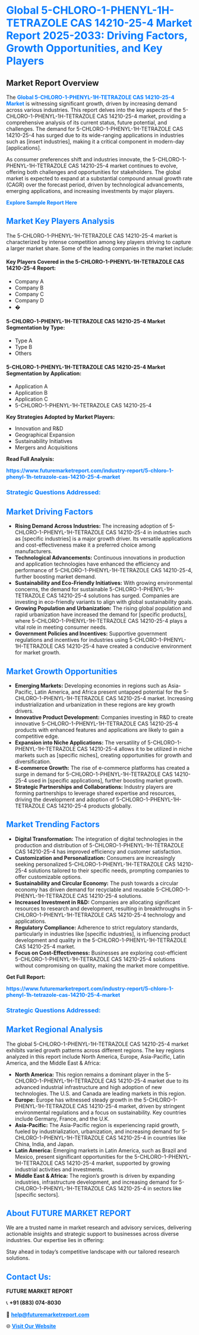 <h1 style="color: #007BFF;">Global 5-CHLORO-1-PHENYL-1H-TETRAZOLE CAS 14210-25-4 Market Report 2025-2033: Driving Factors, Growth Opportunities, and Key Players</h1>

<section id="overview">
<h2>Market Report Overview</h2>
<p>The <a href="https://www.futuremarketreport.com/industry-report/5-chloro-1-phenyl-1h-tetrazole-cas-14210-25-4-market" style="color: #007BFF; text-decoration: none;"><strong>Global 5-CHLORO-1-PHENYL-1H-TETRAZOLE CAS 14210-25-4 Market</strong></a> is witnessing significant growth, driven by increasing demand across various industries. This report delves into the key aspects of the 5-CHLORO-1-PHENYL-1H-TETRAZOLE CAS 14210-25-4 market, providing a comprehensive analysis of its current status, future potential, and challenges. The demand for 5-CHLORO-1-PHENYL-1H-TETRAZOLE CAS 14210-25-4 has surged due to its wide-ranging applications in industries such as [insert industries], making it a critical component in modern-day [applications].</p>
<p>As consumer preferences shift and industries innovate, the 5-CHLORO-1-PHENYL-1H-TETRAZOLE CAS 14210-25-4 market continues to evolve, offering both challenges and opportunities for stakeholders. The global market is expected to expand at a substantial compound annual growth rate (CAGR) over the forecast period, driven by technological advancements, emerging applications, and increasing investments by major players.</p>
</section>

<section id="overview">
<p><a href="https://www.futuremarketreport.com/request-sample/reportId=119175" style="color: #007BFF; text-decoration: none;"><strong>Explore Sample Report Here</strong></a></p>
</section>

<section id="key-players">
<h2 style="color: #007BFF;">Market Key Players Analysis</h2>
<p>The 5-CHLORO-1-PHENYL-1H-TETRAZOLE CAS 14210-25-4 market is characterized by intense competition among key players striving to capture a larger market share. Some of the leading companies in the market include:</p>
<h4>Key Players Covered in the 5-CHLORO-1-PHENYL-1H-TETRAZOLE CAS 14210-25-4 Report:</h4>
<ul><li>Company A</li><li>Company B</li><li>Company C</li><li>Company D</li><li>�</li></ul>
<h4>5-CHLORO-1-PHENYL-1H-TETRAZOLE CAS 14210-25-4 Market Segmentation by Type:</h4>
<ul><li>Type A</li><li>Type B</li><li>Others</li></ul>

<h4>5-CHLORO-1-PHENYL-1H-TETRAZOLE CAS 14210-25-4 Market Segmentation by Application:</h4>
<ul><li>Application A</li><li>Application B</li><li>Application C</li><li>5-CHLORO-1-PHENYL-1H-TETRAZOLE CAS 14210-25-4</li></ul>
<p><strong>Key Strategies Adopted by Market Players:</strong></p>
<ul>
<li>Innovation and R&D</li>
<li>Geographical Expansion</li>
<li>Sustainability Initiatives</li>
<li>Mergers and Acquisitions</li>
</ul>
</section>

<section>
<p><strong>Read Full Analysis: </strong></p><a href="https://www.futuremarketreport.com/industry-report/5-chloro-1-phenyl-1h-tetrazole-cas-14210-25-4-market" style="color: #007BFF; text-decoration: none;"><strong>https://www.futuremarketreport.com/industry-report/5-chloro-1-phenyl-1h-tetrazole-cas-14210-25-4-market</strong></a>
<h3 style="color: #007BFF;">Strategic Questions Addressed:</h3>
</section>

<section id="driving-factors">
<h2 style="color: #007BFF;">Market Driving Factors</h2>
<ul>
<li><strong>Rising Demand Across Industries:</strong> The increasing adoption of 5-CHLORO-1-PHENYL-1H-TETRAZOLE CAS 14210-25-4 in industries such as [specific industries] is a major growth driver. Its versatile applications and cost-effectiveness make it a preferred choice among manufacturers.</li>
<li><strong>Technological Advancements:</strong> Continuous innovations in production and application technologies have enhanced the efficiency and performance of 5-CHLORO-1-PHENYL-1H-TETRAZOLE CAS 14210-25-4, further boosting market demand.</li>
<li><strong>Sustainability and Eco-Friendly Initiatives:</strong> With growing environmental concerns, the demand for sustainable 5-CHLORO-1-PHENYL-1H-TETRAZOLE CAS 14210-25-4 solutions has surged. Companies are investing in eco-friendly variants to align with global sustainability goals.</li>
<li><strong>Growing Population and Urbanization:</strong> The rising global population and rapid urbanization have increased the demand for [specific products], where 5-CHLORO-1-PHENYL-1H-TETRAZOLE CAS 14210-25-4 plays a vital role in meeting consumer needs.</li>
<li><strong>Government Policies and Incentives:</strong> Supportive government regulations and incentives for industries using 5-CHLORO-1-PHENYL-1H-TETRAZOLE CAS 14210-25-4 have created a conducive environment for market growth.</li>
</ul>
</section>

<section id="growth-opportunities">
<h2 style="color: #007BFF;">Market Growth Opportunities</h2>
<ul>
<li><strong>Emerging Markets:</strong> Developing economies in regions such as Asia-Pacific, Latin America, and Africa present untapped potential for the 5-CHLORO-1-PHENYL-1H-TETRAZOLE CAS 14210-25-4 market. Increasing industrialization and urbanization in these regions are key growth drivers.</li>
<li><strong>Innovative Product Development:</strong> Companies investing in R&D to create innovative 5-CHLORO-1-PHENYL-1H-TETRAZOLE CAS 14210-25-4 products with enhanced features and applications are likely to gain a competitive edge.</li>
<li><strong>Expansion into Niche Applications:</strong> The versatility of 5-CHLORO-1-PHENYL-1H-TETRAZOLE CAS 14210-25-4 allows it to be utilized in niche markets such as [specific niches], creating opportunities for growth and diversification.</li>
<li><strong>E-commerce Growth:</strong> The rise of e-commerce platforms has created a surge in demand for 5-CHLORO-1-PHENYL-1H-TETRAZOLE CAS 14210-25-4 used in [specific applications], further boosting market growth.</li>
<li><strong>Strategic Partnerships and Collaborations:</strong> Industry players are forming partnerships to leverage shared expertise and resources, driving the development and adoption of 5-CHLORO-1-PHENYL-1H-TETRAZOLE CAS 14210-25-4 products globally.</li>
</ul>
</section>

<section id="trending-factors">
<h2 style="color: #007BFF;">Market Trending Factors</h2>
<ul>
<li><strong>Digital Transformation:</strong> The integration of digital technologies in the production and distribution of 5-CHLORO-1-PHENYL-1H-TETRAZOLE CAS 14210-25-4 has improved efficiency and customer satisfaction.</li>
<li><strong>Customization and Personalization:</strong> Consumers are increasingly seeking personalized 5-CHLORO-1-PHENYL-1H-TETRAZOLE CAS 14210-25-4 solutions tailored to their specific needs, prompting companies to offer customizable options.</li>
<li><strong>Sustainability and Circular Economy:</strong> The push towards a circular economy has driven demand for recyclable and reusable 5-CHLORO-1-PHENYL-1H-TETRAZOLE CAS 14210-25-4 solutions.</li>
<li><strong>Increased Investment in R&D:</strong> Companies are allocating significant resources to research and development, resulting in breakthroughs in 5-CHLORO-1-PHENYL-1H-TETRAZOLE CAS 14210-25-4 technology and applications.</li>
<li><strong>Regulatory Compliance:</strong> Adherence to strict regulatory standards, particularly in industries like [specific industries], is influencing product development and quality in the 5-CHLORO-1-PHENYL-1H-TETRAZOLE CAS 14210-25-4 market.</li>
<li><strong>Focus on Cost-Effectiveness:</strong> Businesses are exploring cost-efficient 5-CHLORO-1-PHENYL-1H-TETRAZOLE CAS 14210-25-4 solutions without compromising on quality, making the market more competitive.</li>
</ul>
</section>

<section>
<p><strong>Get Full Report: </strong></p><a href="https://www.futuremarketreport.com/industry-report/5-chloro-1-phenyl-1h-tetrazole-cas-14210-25-4-market" style="color: #007BFF; text-decoration: none;"><strong>https://www.futuremarketreport.com/industry-report/5-chloro-1-phenyl-1h-tetrazole-cas-14210-25-4-market</strong></a>
<h3 style="color: #007BFF;">Strategic Questions Addressed:</h3>
</section>


<section id="regional-analysis">
<h2 style="color: #007BFF;">Market Regional Analysis</h2>
<p>The global 5-CHLORO-1-PHENYL-1H-TETRAZOLE CAS 14210-25-4 market exhibits varied growth patterns across different regions. The key regions analyzed in this report include North America, Europe, Asia-Pacific, Latin America, and the Middle East & Africa:</p>
<ul>
<li><strong>North America:</strong> This region remains a dominant player in the 5-CHLORO-1-PHENYL-1H-TETRAZOLE CAS 14210-25-4 market due to its advanced industrial infrastructure and high adoption of new technologies. The U.S. and Canada are leading markets in this region.</li>
<li><strong>Europe:</strong> Europe has witnessed steady growth in the 5-CHLORO-1-PHENYL-1H-TETRAZOLE CAS 14210-25-4 market, driven by stringent environmental regulations and a focus on sustainability. Key countries include Germany, France, and the U.K.</li>
<li><strong>Asia-Pacific:</strong> The Asia-Pacific region is experiencing rapid growth, fueled by industrialization, urbanization, and increasing demand for 5-CHLORO-1-PHENYL-1H-TETRAZOLE CAS 14210-25-4 in countries like China, India, and Japan.</li>
<li><strong>Latin America:</strong> Emerging markets in Latin America, such as Brazil and Mexico, present significant opportunities for the 5-CHLORO-1-PHENYL-1H-TETRAZOLE CAS 14210-25-4 market, supported by growing industrial activities and investments.</li>
<li><strong>Middle East & Africa:</strong> The region’s growth is driven by expanding industries, infrastructure development, and increasing demand for 5-CHLORO-1-PHENYL-1H-TETRAZOLE CAS 14210-25-4 in sectors like [specific sectors].</li>
</ul>
</section>

<footer>
<h2 style="color: #007BFF;">About FUTURE MARKET REPORT</h2>
<p>We are a trusted name in market research and advisory services, delivering actionable insights and strategic support to businesses across diverse industries. Our expertise lies in offering:</p>

<p>Stay ahead in today’s competitive landscape with our tailored research solutions.</p>

<h2 style="color: #007BFF;">Contact Us:</h2>
<p><strong>FUTURE MARKET REPORT</strong></p>
<p>📞 <strong>+91 (883) 074-8030</strong></p>
<p>📧 <strong><a href="mailto:help@futuremarketreport.com" style="color: #007BFF;">help@futuremarketreport.com</a></strong></p>
<p>🌐 <strong><a href="https://www.futuremarketreport.com/" style="color: #007BFF;">Visit Our Website</a></strong></p>
</footer>
